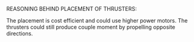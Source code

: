REASONING BEHIND PLACEMENT OF THRUSTERS:

The placement is cost efficient and could use higher power motors.
The thrusters could still produce couple moment by propelling opposite directions.
